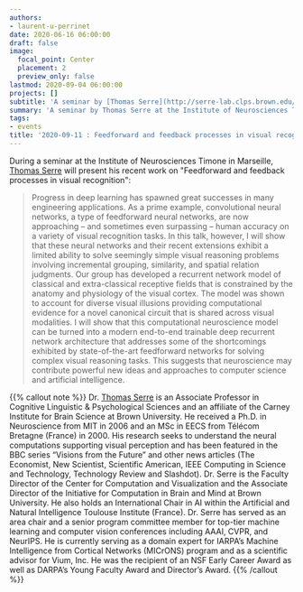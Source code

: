 ```yaml
---
authors:
- laurent-u-perrinet
date: 2020-06-16 06:00:00
draft: false
image:
  focal_point: Center
  placement: 2
  preview_only: false
lastmod: 2020-09-04 06:00:00
projects: []
subtitle: 'A seminar by [Thomas Serre](http://serre-lab.clps.brown.edu/) at the Institute of Neurosciences Timone in Marseille.'
summary: 'A seminar by Thomas Serre at the Institute of Neurosciences Timone in Marseille.'
tags:
- events
title: '2020-09-11 : Feedforward and feedback processes in visual recognition (T Serre)'
---
```


During a seminar at the Institute of Neurosciences Timone in Marseille, [Thomas Serre](http://serre-lab.clps.brown.edu/) will present his recent work on "Feedforward and feedback processes in visual recognition":

> Progress in deep learning has spawned great successes in many engineering applications. As a prime example, convolutional neural networks, a type of feedforward neural networks, are now approaching – and sometimes even surpassing – human accuracy on a variety of visual recognition tasks. In this talk, however, I will show that these neural networks and their recent extensions exhibit a limited ability to solve seemingly simple visual reasoning problems involving incremental grouping, similarity, and spatial relation judgments. Our group has developed a recurrent network model of classical and extra-classical receptive fields that is constrained by the anatomy and physiology of the visual cortex. The model was shown to account for diverse visual illusions providing computational evidence for a novel canonical circuit that is shared across visual modalities. I will show that this computational neuroscience model can be turned into a modern end-to-end trainable deep recurrent network architecture that addresses some of the shortcomings exhibited by state-of-the-art feedforward networks for solving complex visual reasoning tasks. This suggests that neuroscience may contribute powerful new ideas and approaches to computer science and artificial intelligence.

{{% callout note %}}
Dr. [Thomas Serre](http://serre-lab.clps.brown.edu/) is an Associate Professor in Cognitive Linguistic & Psychological Sciences and an affiliate of the Carney Institute for Brain Science at Brown University. He received a Ph.D. in Neuroscience from MIT in 2006 and an MSc in EECS from Télécom Bretagne (France) in 2000. His research seeks to understand the neural computations supporting visual perception and has been featured in the BBC series “Visions from the Future” and other news articles (The Economist, New Scientist, Scientific American, IEEE Computing in Science and Technology, Technology Review and Slashdot). Dr. Serre is the Faculty Director of the Center for Computation and Visualization and the Associate Director of the Initiative for Computation in Brain and Mind at Brown University. He also holds an International Chair in AI within the Artificial and Natural Intelligence Toulouse Institute (France). Dr. Serre has served as an area chair and a senior program committee member for top-tier machine learning and computer vision conferences including AAAI, CVPR, and NeurIPS. He is currently serving as a domain expert for IARPA’s Machine Intelligence from Cortical Networks (MICrONS) program and as a scientific advisor for Vium, Inc. He was the recipient of an NSF Early Career Award as well as DARPA’s Young Faculty Award and Director’s Award.
{{% /callout %}}
